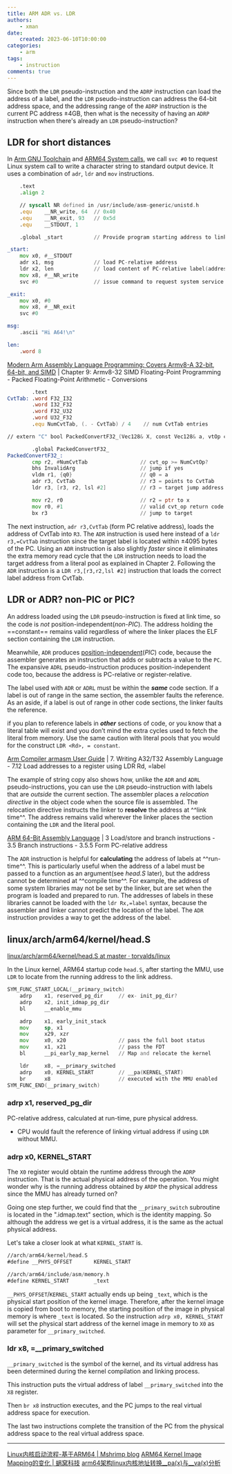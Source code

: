 ```yaml
---
title: ARM ADR vs. LDR
authors:
    - xman
date:
    created: 2023-06-10T10:00:00
categories:
    - arm
tags:
    - instruction
comments: true
---
```


Since both the `LDR` pseudo-instruction and the `ADRP` instruction can load the address of a label, and the `LDR` pseudo-instruction can address the 64-bit address space, and the addressing range of the `ADRP` instruction is the current PC address ±4GB, then what is the necessity of having an `ADRP` instruction when there's already an `LDR` pseudo-instruction?

<!-- more -->

## LDR for short distances

In [Arm GNU Toolchain](../toolchain/arm-toolchain.md) and [ARM64 System calls](./a64-svc.md), we call `svc #0` to request Linux system call to write a character string to standard output device. It uses a combination of `adr`, `ldr` and `mov` instructions.

```asm title="write64.s" linenums="1" hl_lines="13 14"
    .text
    .align 2

    // syscall NR defined in /usr/include/asm-generic/unistd.h
    .equ    __NR_write, 64  // 0x40
    .equ    __NR_exit, 93   // 0x5d
    .equ    __STDOUT, 1

    .global _start          // Provide program starting address to linker

_start:
    mov x0, #__STDOUT
    adr x1, msg             // load PC-relative address
    ldr x2, len             // load content of PC-relative label(address)
    mov x8, #__NR_write
    svc #0                  // issue command to request system service

_exit:
    mov x0, #0
    mov x8, #__NR_exit
    svc #0

msg:
    .ascii "Hi A64!\n"

len:
    .word 8
```

[Modern Arm Assembly Language Programming: Covers Armv8-A 32-bit, 64-bit, and SIMD](https://www.amazon.com/Modern-Assembly-Language-Programming-Armv8/dp/1484262662/) | Chapter 9: Armv8-32 SIMD Floating-Point Programming - Packed Floating-Point Arithmetic - Conversions

```asm title="Ch09_03_.s" linenums="1" hl_lines="15 16"
        .text
CvtTab: .word F32_I32
        .word I32_F32
        .word F32_U32
        .word U32_F32
        .equ NumCvtTab, (. - CvtTab) / 4    // num CvtTab entries

// extern "C" bool PackedConvertF32_(Vec128& X, const Vec128& a, vtOp cvt_op);

        .global PackedConvertF32_
PackedConvertF32_:
        cmp r2, #NumCvtTab                 // cvt_op >= NumCvtOp?
        bhs InvalidArg                     // jump if yes
        vldm r1, {q0}                      // q0 = a
        adr r3, CvtTab                     // r3 = points to CvtTab
        ldr r3, [r3, r2, lsl #2]           // r3 = target jump address

        mov r2, r0                         // r2 = ptr to x
        mov r0, #1                         // valid cvt_op return code
        bx r3                              // jump to target
```

The next instruction, `adr r3,CvtTab` (form PC relative address), loads the address of CvtTab into `R3`. The `ADR` instruction is used here instead of a `ldr r3,=CvtTab` instruction since the target label is located within ±4095 bytes of the PC. Using an `ADR` instruction is also slightly *faster* since it eliminates the extra memory read cycle that the `LDR` instruction needs to load the target address from a literal pool as explained in Chapter 2. Following the `ADR` instruction is a `LDR r3,[r3,r2,lsl #2]` instruction that loads the correct label address from CvtTab.

## LDR or ADR? non-PIC or PIC?

An address loaded using the `LDR` pseudo-instruction is ﬁxed at link time, so the code is *not* position-independent(*non-PIC*). The address holding the ==constant== remains valid regardless of where the linker places the ELF section containing the `LDR` instruction.

Meanwhile, `ADR` produces [position-independent](https://en.wikipedia.org/wiki/Position-independent_code)(*PIC*) code, because the assembler generates an instruction that adds or subtracts a value to the `PC`. The expansive `ADRL` pseudo-instruction produces position-independent code too, because the address is PC-relative or register-relative.

The label used with `ADR` or `ADRL` must be within the ***same*** code section. If a label is out of range in the same section, the assembler faults the reference. As an aside, if a label is out of range in other code sections, the linker faults the reference.

if you plan to reference labels in ***other*** sections of code, or you know that a literal table will exist and you don’t mind the extra cycles used to fetch the literal from memory. Use the same caution with literal pools that you would for the construct `LDR <Rd>, = constant`.

[Arm Compiler armasm User Guide](https://developer.arm.com/documentation/dui0801/latest) | 7. Writing A32/T32 Assembly Language - 7.12 Load addresses to a register using LDR Rd, =label

The example of string copy also shows how, unlike the `ADR` and `ADRL` pseudo-instructions, you can use the `LDR` pseudo-instruction with labels that are *outside* the current section. The assembler places a *relocation directive* in the object code when the source ﬁle is assembled. The relocation directive instructs the linker to **resolve** the address at ^^link time^^. The address remains valid wherever the linker places the section containing the `LDR` and the literal pool.

[ARM 64-Bit Assembly Language](https://www.amazon.com/64-Bit-Assembly-Language-Larry-Pyeatt/dp/0128192216/) | 3 Load/store and branch instructions - 3.5 Branch instructions - 3.5.5 Form PC-relative address

The `ADR` instruction is helpful for **calculating** the address of labels at ^^run-time^^. This is particularly useful when the address of a label must be passed to a function as an argument(see *head.S* later), but the address cannot be determined at ^^compile time^^. For example, the address of some system libraries may not be set by the linker, but are set when the program is loaded and prepared to run. The addresses of labels in these libraries cannot be loaded with the `ldr Rx,=label` syntax, because the assembler and linker cannot predict the location of the label. The `ADR` instruction provides a way to get the address of the label.

## linux/arch/arm64/kernel/head.S

[linux/arch/arm64/kernel/head.S at master · torvalds/linux](https://github.com/torvalds/linux/blob/master/arch/arm64/kernel/head.S)

In the Linux kernel, ARM64 startup code `head.S`, after starting the MMU, use `LDR` to locate from the running address to the link address.

```asm title="head.S"  linenums="521" hl_lines="2 13-14"
SYM_FUNC_START_LOCAL(__primary_switch)
    adrp    x1, reserved_pg_dir     // ex- init_pg_dir?
    adrp    x2, init_idmap_pg_dir
    bl      __enable_mmu

    adrp    x1, early_init_stack
    mov     sp, x1
    mov     x29, xzr
    mov     x0, x20                 // pass the full boot status
    mov     x1, x21                 // pass the FDT
    bl      __pi_early_map_kernel   // Map and relocate the kernel

    ldr     x8, =__primary_switched
    adrp    x0, KERNEL_START        // __pa(KERNEL_START)
    br      x8                      // executed with the MMU enabled
SYM_FUNC_END(__primary_switch)
```

### adrp x1, reserved_pg_dir

PC-relative address, calculated at run-time, pure physical address.

- CPU would fault the reference of linking virtual address if using `LDR` without MMU.

### adrp x0, KERNEL_START

The `X0` register would obtain the runtime address through the `ADRP` instruction. That is the actual physical address of the operation. You might wonder why is the running address obtained by `ARDP` the physical address since the MMU has already turned on?

Going one step further, we could find that the `__primary_switch` subroutine is located in the ".idmap.text" section, which is the identity mapping. So although the address we get is a virtual address, it is the same as the actual physical address.

Let's take a closer look at what `KERNEL_START` is.

```asm
//arch/arm64/kernel/head.S
#define __PHYS_OFFSET       KERNEL_START

//arch/arm64/include/asm/memory.h
#define KERNEL_START        _text
```

`__PHYS_OFFSET`/`KERNEL_START` actually ends up being `_text`, which is the physical start position of the kernel image. Therefore, after the kernel image is copied from boot to memory, the starting position of the image in physical memory is where `_text` is located. So the instruction `adrp x0, KERNEL_START` will set the physical start address of the kernel image in memory to `X0` as parameter for `__primary_switched`.

### ldr x8, =__primary_switched

`__primary_switched` is the symbol of the kernel, and its virtual address has been determined during the kernel compilation and linking process.

This instruction puts the virtual address of label `__primary_switched` into the `X8` register.

Then `br x8` instruction executes, and the PC jumps to the real virtual address space for execution.

The last two instructions complete the transition of the PC from the physical address space to the real virtual address space.

---

[Linux内核启动流程-基于ARM64 | Mshrimp blog](https://mshrimp.github.io/2020/04/19/Linux%E5%86%85%E6%A0%B8%E5%90%AF%E5%8A%A8%E6%B5%81%E7%A8%8B-%E5%9F%BA%E4%BA%8EARM64/)
[ARM64 Kernel Image Mapping的变化 | 蜗窝科技](http://www.wowotech.net/memory_management/436.html)
[arm64架构linux内核地址转换__pa(x)与__va(x)分析](https://www.cnblogs.com/liuhailong0112/p/14465697.html)
